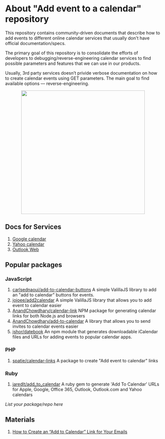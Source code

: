 # About "Add  event to a calendar" repository

This repository contains community-driven documents that describe how to add events 
to different online calendar services that usually don't have official 
documentation/specs.

The primary goal of this repository is to consolidate the efforts of 
developers to debugging/reverse-engineering calendar services to find 
possible parameters and features that we can use in our products.

Usually, 3rd party services doesn’t privide verbose documentation on how to create
calendar events using GET parameters. The main goal to find available options — reverse-engineering.

<p align="center"><a href="https://laravel.com" target="_blank"><img src="https://user-images.githubusercontent.com/5278175/125625807-f8c33923-58ce-4e82-b00c-c26033f6930a.png" width="400"></a></p>

## Docs for Services

1. [Google calendar](/services/google.md)
1. [Yahoo calendar](/services/yahoo.md)
1. [Outlook Web](/services/outlook-web.md)


## Popular packages

### JavaScript
 1. [carlsednaoui/add-to-calendar-buttons](https://github.com/carlsednaoui/add-to-calendar-buttons) A simple ValillaJS library to add an "add to calendar" buttons for events.
 1. [jojoee/add2calendar](https://github.com/jojoee/add2calendar) A simple ValillaJS library that allows you to add event to calendar easier 
 1. [AnandChowdhary/calendar-link](https://github.com/AnandChowdhary/calendar-link) NPM package for generating calendar links for both Node.js and browsers
 1. [AnandChowdhary/add-to-calendar](https://github.com/AnandChowdhary/add-to-calendar) A library that allows you to send invites to calendar events easier 
 1. [jshor/datebook](https://github.com/jshor/datebook) An npm module that generates downloadable iCalendar files and URLs for adding events to popular calendar apps.
 

### PHP
 1. [spatie/calendar-links](https://github.com/spatie/calendar-links) A package to create "Add event to calendar" links


### Ruby
 1. [jaredlt/add_to_calendar](https://github.com/jaredlt/add_to_calendar) A ruby gem to generate 'Add To Calendar' URLs for Apple, Google, Office 365, Outlook, Outlook.com and Yahoo calendars

_List your package/repo here_


## Materials
 1. [How to Create an “Add to Calendar” Link for Your Emails](https://litmus.com/blog/how-to-create-an-add-to-calendar-link-for-your-emails)

